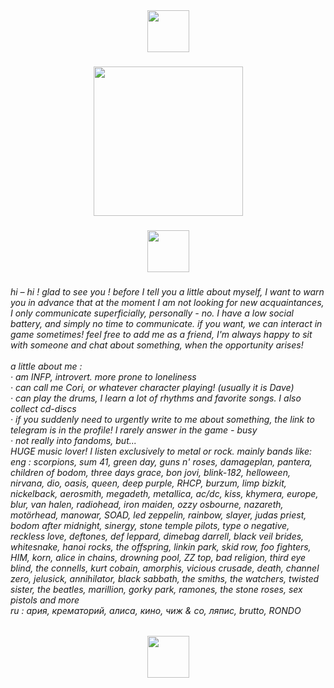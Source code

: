 <div align="center">
  <img height="67" src="https://psv4.userapi.com/s/v1/d/zsXAZ9extANWiA_e8u0r-ymkB9iw6fDwI7rvlPVM7vgNo58lCL3jdrzxREAcWdiCMN6Ky2IXzBVIheq_hunMBumlN3f8EG4NZRzaYnY4nEDfQTUes0PS-w/Bez_nazvania553_20250327214407.png"  />
</div>

###

<div align="center">
  <img height="239" src="https://vk.com/doc784326639_686649595?hash=J2mIqnSafV6B2qxNY5kCGXeUZhSTZH6zYzc7GeZoKOH&dl=5KZE5x7VL8POTWMv3dqwDCBFvT4q4dlmucgmqq8T2lc&api=1&no_preview=1"  />
</div>

###

<div align="center">
  <img height="67" src="https://psv4.userapi.com/s/v1/d/zsXAZ9extANWiA_e8u0r-ymkB9iw6fDwI7rvlPVM7vgNo58lCL3jdrzxREAcWdiCMN6Ky2IXzBVIheq_hunMBumlN3f8EG4NZRzaYnY4nEDfQTUes0PS-w/Bez_nazvania553_20250327214407.png"  />
</div>

###

<h6 align="left">hi – hi ! glad to see you ! before I tell you a little about myself, I want to warn you in advance that at the moment I am not looking for new acquaintances, I only communicate superficially, personally - no. I have a low social battery, and simply no time to communicate. if you want, we can interact in game sometimes!  feel free to add me as a friend, I'm always happy to sit with someone and chat about something, when the opportunity arises!<br><br>a little about me :<br>· am INFP, introvert. more prone to loneliness<br>· can call me Cori, or whatever character playing! (usually it is Dave)<br>· can play the drums, I learn a lot of rhythms and favorite songs. I also collect cd-discs<br>· if you suddenly need to urgently write to me about something, the link to telegram is in the profile! I rarely answer in the game - busy<br>· not really into fandoms, but...<br>HUGE music lover! I listen exclusively to metal or rock. mainly bands like:<br>eng : scorpions, sum 41, green day, guns n' roses, damageplan, pantera, children of bodom, three days grace, bon jovi, blink-182, helloween, nirvana, dio, oasis, queen, deep purple, RHCP, burzum, limp bizkit, nickelback, aerosmith, megadeth, metallica, ac/dc, kiss, khymera, europe, blur, van halen, radiohead, iron maiden, ozzy osbourne, nazareth, motörhead, manowar, SOAD, led zeppelin, rainbow, slayer, judas priest, bodom after midnight, sinergy, stone temple pilots, type o negative, reckless love, deftones, def leppard, dimebag darrell, black veil brides, whitesnake, hanoi rocks, the offspring, linkin park, skid row, foo fighters, HIM, korn, alice in chains, drowning pool, ZZ top, bad religion, third eye blind, the connells, kurt cobain, amorphis, vicious crusade, death, channel zero, jelusick, annihilator, black sabbath, the smiths, the watchers, twisted sister, the beatles, marillion, gorky park, ramones, the stone roses, sex pistols and more<br>ru : ария, крематорий, алиса, кино, чиж & co, ляпис, brutto, RONDO</h6>

###

<div align="center">
  <img height="67" src="https://psv4.userapi.com/s/v1/d/zsXAZ9extANWiA_e8u0r-ymkB9iw6fDwI7rvlPVM7vgNo58lCL3jdrzxREAcWdiCMN6Ky2IXzBVIheq_hunMBumlN3f8EG4NZRzaYnY4nEDfQTUes0PS-w/Bez_nazvania553_20250327214407.png"  />
</div>

###
